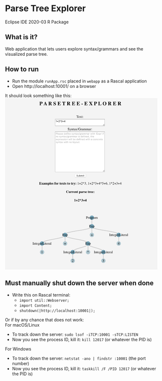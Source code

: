 # Parse Tree Explorer

Eclipse IDE 2020-03 R Package

## What is it?
Web application that lets users explore syntax/grammars and see the visualized parse tree.

## How to run
- Run the module `runApp.rsc` placed in `webapp` as a Rascal application
- Open http://localhost:10001/ on a browser

It should look something like this:  
![page](ss.png)

## Must manually shut down the server when done
- Write this on Rascal terminal:  
  - `import util::Webserver;`
  - `import Content;`
  - `shutdown(|http://localhost:10001|);`
  
Or if by any chance that does not work:  
For macOS/Linux
- To track down the server: `sudo lsof -iTCP:10001 -sTCP:LISTEN`
- Now you see the process ID, kill it: `kill 12017` (or whatever the PID is)  

For Windows
- To track down the server: `netstat -ano | findstr :10001` (the port number)
- Now you see the process ID, kill it: `taskkill /F /PID 12017` (or whatever the PID is)
